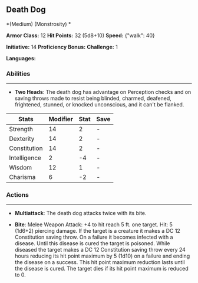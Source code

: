 ## Death Dog
*(Medium) (Monstrosity) *

**Armor Class:** 12
**Hit Points:** 32 (5d8+10)
**Speed:** {"walk": 40}

**Initiative:** 14
**Proficiency Bonus:**
**Challenge:** 1

**Languages:** 

### Abilities
 --- 
- **Two Heads**: The death dog has advantage on Perception checks and on saving throws made to resist being blinded, charmed, deafened, frightened, stunned, or knocked unconscious, and it can't be flanked.



| Stats | Modifier | Stat | Save
| ---- | ---- | ---- | ---- |
| Strength | 14 | 2 | - |
| Dexterity | 14 | 2 | - |
| Constitution | 14 | 2 | - |
| Intelligence | 2 | -4 | - |
| Wisdom | 12 | 1 | - |
| Charisma | 6 | -2 | - |

### Actions
 --- 
- **Multiattack**: The death dog attacks twice with its bite.

- **Bite**: Melee Weapon Attack: +4 to hit  reach 5 ft.  one target. Hit: 5 (1d6+2) piercing damage. If the target is a creature  it makes a DC 12 Constitution saving throw. On a failure  it becomes infected with a disease. Until this disease is cured  the target is poisoned. While diseased  the target makes a DC 12 Constitution saving throw every 24 hours  reducing its hit point maximum by 5 (1d10) on a failure and ending the disease on a success. This hit point maximum reduction lasts until the disease is cured. The target dies if its hit point maximum is reduced to 0.

